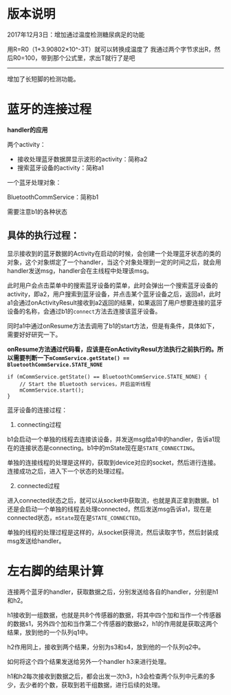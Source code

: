 # 版本说明

2017年12月3日：增加通过温度检测糖尿病足的功能

用R=R0（1+3.90802×10^-3T）就可以转换成温度了
我通过两个字节求出R，然后R0=100，带到那个公式里，求出T就行了是吧

------

增加了长短脚的检测功能。

# 蓝牙的连接过程

**handler的应用**

两个activity：

- 接收处理蓝牙数据屏显示波形的activity：简称a2
- 搜索蓝牙设备的activity：简称a1

一个蓝牙处理对象：

BluetoothCommService：简称b1

需要注意b1的各种状态

## 具体的执行过程：

显示接收到的蓝牙数据的Activity在启动的时候，会创建一个处理蓝牙状态的类的对象，这个对象绑定了一个handler，当这个对象处理到一定的时间之后，就会用handler发送msg，handler会在主线程中处理该msg。

此时用户会点击菜单中的搜索蓝牙设备的菜单，此时会弹出一个搜索蓝牙设备的activity，即a2，用户搜索到蓝牙设备，并点击某个蓝牙设备之后，返回a1，此时a1会通过onActivityResult接收到a2返回的结果，如果返回了用户想要连接的蓝牙设备的名称，会通过b1的`connect`方法去连接该蓝牙设备。

同时a1中通过onResume方法去调用了b1的start方法，但是有条件，具体如下，需要好好研究一下。

**onResume方法通过代码看，应该是在onActivityResul方法执行之前执行的。所以需要判断一下`mCommService.getState() == BluetoothCommService.STATE_NONE`**

```$xslt
if (mCommService.getState() == BluetoothCommService.STATE_NONE) {
    // Start the Bluetooth services，开启监听线程
    mCommService.start();
}
```

蓝牙设备的连接过程：

1. connecting过程

b1会启动一个单独的线程去连接该设备，并发送msg给a1中的handler，告诉a1现在的连接状态是connecting。b1中的mState现在是`STATE_CONNECTING`。

单独的连接线程的处理是这样的，获取到device对应的socket，然后进行连接。连接成功之后，进入下一个状态的处理过程。

2. connected过程

进入connected状态之后，就可以从socket中获取流，也就是真正拿到数据。b1还是会启动一个单独的线程去处理connected，然后发送msg告诉a1，现在是connected状态，`mState`现在是`STATE_CONNECTED`。

单独的线程的处理过程是这样的，从socket获得流，然后读取字节，然后封装成msg发送给handler。

# 左右脚的结果计算

连接两个蓝牙的handler，获取数据之后，分别发送给各自的handler，分别是h1和h2。

h1接收到一组数据，也就是共8个传感器的数据，将其中四个加和当作一个传感器的数据s1，另外四个加和当作第二个传感器的数据s2，h1的作用就是获取这两个结果，放到他的一个队列q1中。

h2作用同上，接收到两个结果，分别为s3和s4，放到他的一个队列q2中。

如何将这个四个结果发送给另外一个handler h3来进行处理。

h1和h2每次接收到数据之后，都会出发一次h3，h3会检查两个队列中元素的多少，去少者的个数，获取到若干组数据，进行后续的处理。



